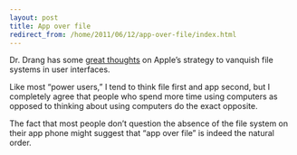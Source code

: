 ```yaml
---
layout: post
title: App over file
redirect_from: /home/2011/06/12/app-over-file/index.html
---
```

<p>Dr. Drang has some <a href="http://www.leancrew.com/all-this/2011/06/the-cyberdog-that-didnt-bark-in-the-night/">great thoughts</a> on Apple’s strategy to vanquish file systems in user interfaces.</p>
<p>Like most “power users,” I tend to think file first and app second, but I completely agree that people who spend more time using computers as opposed to thinking about using computers do the exact opposite.</p>
<p>The fact that most people don’t question the absence of the file system on their app phone might suggest that “app over file” is indeed the natural order.</p>
